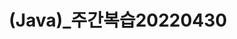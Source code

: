---
layout: single
title: (Java)_주간복습20220430
categories: academy
# git, study, diary, java, toDolist, cooking, plan, html, academy
tag: [academy] 
---
